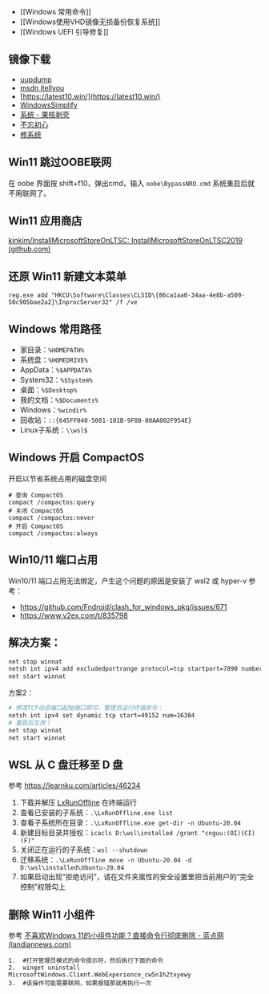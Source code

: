 
- [[Windows 常用命令]]
- [[Windows使用VHD镜像无损备份恢复系统]]
- [[Windows UEFI 引导修复]]

## 镜像下载

- [uupdump](https://uupdump.net/)
- [msdn itellyou](https://msdn.itellyou.cn/)
- [https://latest10.win/](https://latest10.win/)
- [WindowsSimplify](https://github.com/WhatTheBlock/WindowsSimplify)
- [系统 - 果核剥壳](https://www.ghxi.com/category/all/system)
- [不忘初心](https://www.pc521.net/)
- [修系统](https://www.xiuxitong.com/)

## Win11 跳过OOBE联网
在 oobe 界面按 shift+f10，弹出cmd，输入 `oobe\BypassNRO.cmd` 系统重启后就不用联网了。

## Win11 应用商店
[kinkim/InstallMicrosoftStoreOnLTSC: InstallMicrosoftStoreOnLTSC2019 (github.com)](https://github.com/kinkim/InstallMicrosoftStoreOnLTSC)

## 还原 Win11 新建文本菜单
```shell
reg.exe add "HKCU\Software\Classes\CLSID\{86ca1aa0-34aa-4e8b-a509-50c905bae2a2}\InprocServer32" /f /ve
```

## Windows 常用路径
- 家目录：`%HOMEPATH%`
- 系统盘：`%HOMEDRIVE%`
- AppData：`%$APPDATA%`
- System32：`%$System%`
- 桌面：`%$Desktop%`
- 我的文档：`%$Documents%`
- Windows：`%windir%`
- 回收站：`::{645FF040-5081-101B-9F08-00AA002F954E}`
- Linux子系统：`\\wsl$`

## Windows 开启 CompactOS
开启以节省系统占用的磁盘空间
```shell
# 查询 CompactOS
compact /compactos:query
# 关闭 CompactOS
compact /compactos:never
# 开启 CompactOS
compact /compactos:always
```

## Win10/11 端口占用
Win10/11 端口占用无法绑定，产生这个问题的原因是安装了 wsl2 或 hyper-v
参考：
- https://github.com/Fndroid/clash_for_windows_pkg/issues/671
- https://www.v2ex.com/t/835798

## 解决方案：

```sh
net stop winnat
netsh int ipv4 add excludedportrange protocol=tcp startport=7890 numberofports=1
net start winnat
```

方案2：

```sh
# 修改TCP动态端口起始端口即可，管理员运行终端命令：
netsh int ipv4 set dynamic tcp start=49152 num=16384 
# 重启后生效！
net stop winnat
net start winnat
```


## WSL 从 C 盘迁移至 D 盘

参考 https://learnku.com/articles/46234

1. 下载并解压 [LxRunOffline](https://github.com/DDoSolitary/LxRunOffline) 在终端运行
2. 查看已安装的子系统：`.\LxRunOffline.exe list`
3. 查看子系统所在目录：`.\LxRunOffline.exe get-dir -n Ubuntu-20.04`
4. 新建目标目录并授权：`icacls D:\wsl\installed /grant "cnguu:(OI)(CI)(F)"`
5. 关闭正在运行的子系统：`wsl --shutdown`
6. 迁移系统：`.\LxRunOffline move -n Ubuntu-20.04 -d D:\wsl\installed\Ubuntu-20.04`
7. 如果启动出现“拒绝访问”，请在文件夹属性的安全设置里把当前用户的“完全控制”权限勾上

## 删除 Win11 小组件

参考 [不喜欢Windows 11的小组件功能？直接命令行彻底删除 - 蓝点网 (landiannews.com)](https://www.landiannews.com/archives/95616.html)
```
1.  #打开管理员模式的命令提示符，然后执行下面的命令
2.  winget uninstall MicrosoftWindows.Client.WebExperience_cw5n1h2txyewy
3.  #该操作可能需要联网，如果报错那就再执行一次
```